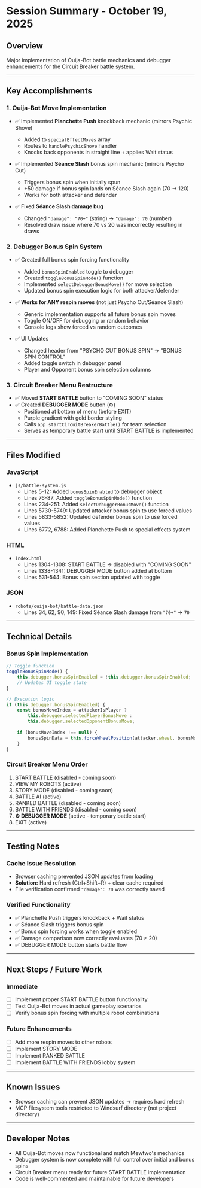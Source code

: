 # Session Summary - October 19, 2025

## Overview
Major implementation of Ouija-Bot battle mechanics and debugger enhancements for the Circuit Breaker battle system.

---

## Key Accomplishments

### 1. **Ouija-Bot Move Implementation**
- ✅ Implemented **Planchette Push** knockback mechanic (mirrors Psychic Shove)
  - Added to `specialEffectMoves` array
  - Routes to `handlePsychicShove` handler
  - Knocks back opponents in straight line + applies Wait status
  
- ✅ Implemented **Séance Slash** bonus spin mechanic (mirrors Psycho Cut)
  - Triggers bonus spin when initially spun
  - +50 damage if bonus spin lands on Séance Slash again (70 → 120)
  - Works for both attacker and defender

- ✅ Fixed **Séance Slash damage bug**
  - Changed `"damage": "70+"` (string) → `"damage": 70` (number)
  - Resolved draw issue where 70 vs 20 was incorrectly resulting in draws

### 2. **Debugger Bonus Spin System**
- ✅ Created full bonus spin forcing functionality
  - Added `bonusSpinEnabled` toggle to debugger
  - Created `toggleBonusSpinMode()` function
  - Implemented `selectDebuggerBonusMove()` for move selection
  - Updated bonus spin execution logic for both attacker/defender
  
- ✅ **Works for ANY respin moves** (not just Psycho Cut/Séance Slash)
  - Generic implementation supports all future bonus spin moves
  - Toggle ON/OFF for debugging or random behavior
  - Console logs show forced vs random outcomes

- ✅ UI Updates
  - Changed header from "PSYCHO CUT BONUS SPIN" → "BONUS SPIN CONTROL"
  - Added toggle switch in debugger panel
  - Player and Opponent bonus spin selection columns

### 3. **Circuit Breaker Menu Restructure**
- ✅ Moved **START BATTLE** button to "COMING SOON" status
- ✅ Created **DEBUGGER MODE** button (⚙️)
  - Positioned at bottom of menu (before EXIT)
  - Purple gradient with gold border styling
  - Calls `app.startCircuitBreakerBattle()` for team selection
  - Serves as temporary battle start until START BATTLE is implemented

---

## Files Modified

### JavaScript
- `js/battle-system.js`
  - Lines 5-12: Added `bonusSpinEnabled` to debugger object
  - Lines 76-87: Added `toggleBonusSpinMode()` function
  - Lines 234-251: Added `selectDebuggerBonusMove()` function
  - Lines 5730-5749: Updated attacker bonus spin to use forced values
  - Lines 5833-5852: Updated defender bonus spin to use forced values
  - Lines 6772, 6788: Added Planchette Push to special effects system

### HTML
- `index.html`
  - Lines 1304-1308: START BATTLE → disabled with "COMING SOON"
  - Lines 1338-1341: DEBUGGER MODE button added at bottom
  - Lines 531-544: Bonus spin section updated with toggle

### JSON
- `robots/ouija-bot/battle-data.json`
  - Lines 34, 62, 90, 149: Fixed Séance Slash damage from `"70+"` → `70`

---

## Technical Details

### Bonus Spin Implementation
```javascript
// Toggle function
toggleBonusSpinMode() {
    this.debugger.bonusSpinEnabled = !this.debugger.bonusSpinEnabled;
    // Updates UI toggle state
}

// Execution logic
if (this.debugger.bonusSpinEnabled) {
    const bonusMoveIndex = attackerIsPlayer ? 
        this.debugger.selectedPlayerBonusMove : 
        this.debugger.selectedOpponentBonusMove;
    
    if (bonusMoveIndex !== null) {
        bonusSpinData = this.forceWheelPosition(attacker.wheel, bonusMoveIndex);
    }
}
```

### Circuit Breaker Menu Order
1. START BATTLE (disabled - coming soon)
2. VIEW MY ROBOTS (active)
3. STORY MODE (disabled - coming soon)
4. BATTLE AI (active)
5. RANKED BATTLE (disabled - coming soon)
6. BATTLE WITH FRIENDS (disabled - coming soon)
7. **⚙️ DEBUGGER MODE** (active - temporary battle start)
8. EXIT (active)

---

## Testing Notes

### Cache Issue Resolution
- Browser caching prevented JSON updates from loading
- **Solution:** Hard refresh (Ctrl+Shift+R) + clear cache required
- File verification confirmed `"damage": 70` was correctly saved

### Verified Functionality
- ✅ Planchette Push triggers knockback + Wait status
- ✅ Séance Slash triggers bonus spin
- ✅ Bonus spin forcing works when toggle enabled
- ✅ Damage comparison now correctly evaluates (70 > 20)
- ✅ DEBUGGER MODE button starts battle flow

---

## Next Steps / Future Work

### Immediate
- [ ] Implement proper START BATTLE button functionality
- [ ] Test Ouija-Bot moves in actual gameplay scenarios
- [ ] Verify bonus spin forcing with multiple robot combinations

### Future Enhancements
- [ ] Add more respin moves to other robots
- [ ] Implement STORY MODE
- [ ] Implement RANKED BATTLE
- [ ] Implement BATTLE WITH FRIENDS lobby system

---

## Known Issues
- Browser caching can prevent JSON updates → requires hard refresh
- MCP filesystem tools restricted to Windsurf directory (not project directory)

---

## Developer Notes
- All Ouija-Bot moves now functional and match Mewtwo's mechanics
- Debugger system is now complete with full control over initial and bonus spins
- Circuit Breaker menu ready for future START BATTLE implementation
- Code is well-commented and maintainable for future developers
